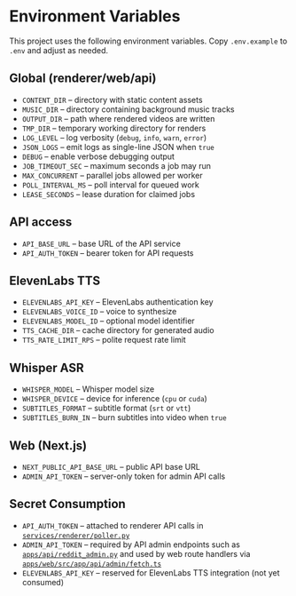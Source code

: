 # Environment Variables

This project uses the following environment variables. Copy `.env.example` to `.env` and adjust as needed.

## Global (renderer/web/api)
- `CONTENT_DIR` – directory with static content assets
- `MUSIC_DIR` – directory containing background music tracks
- `OUTPUT_DIR` – path where rendered videos are written
- `TMP_DIR` – temporary working directory for renders
- `LOG_LEVEL` – log verbosity (`debug`, `info`, `warn`, `error`)
- `JSON_LOGS` – emit logs as single-line JSON when `true`
- `DEBUG` – enable verbose debugging output
- `JOB_TIMEOUT_SEC` – maximum seconds a job may run
- `MAX_CONCURRENT` – parallel jobs allowed per worker
- `POLL_INTERVAL_MS` – poll interval for queued work
- `LEASE_SECONDS` – lease duration for claimed jobs

## API access
- `API_BASE_URL` – base URL of the API service
- `API_AUTH_TOKEN` – bearer token for API requests

## ElevenLabs TTS
- `ELEVENLABS_API_KEY` – ElevenLabs authentication key
- `ELEVENLABS_VOICE_ID` – voice to synthesize
- `ELEVENLABS_MODEL_ID` – optional model identifier
- `TTS_CACHE_DIR` – cache directory for generated audio
- `TTS_RATE_LIMIT_RPS` – polite request rate limit

## Whisper ASR
- `WHISPER_MODEL` – Whisper model size
- `WHISPER_DEVICE` – device for inference (`cpu` or `cuda`)
- `SUBTITLES_FORMAT` – subtitle format (`srt` or `vtt`)
- `SUBTITLES_BURN_IN` – burn subtitles into video when `true`

## Web (Next.js)
- `NEXT_PUBLIC_API_BASE_URL` – public API base URL
- `ADMIN_API_TOKEN` – server-only token for admin API calls

## Secret Consumption
- `API_AUTH_TOKEN` – attached to renderer API calls in [`services/renderer/poller.py`](../services/renderer/poller.py)
- `ADMIN_API_TOKEN` – required by API admin endpoints such as [`apps/api/reddit_admin.py`](../apps/api/reddit_admin.py) and used by web route handlers via [`apps/web/src/app/api/admin/fetch.ts`](../apps/web/src/app/api/admin/fetch.ts)
- `ELEVENLABS_API_KEY` – reserved for ElevenLabs TTS integration (not yet consumed)
